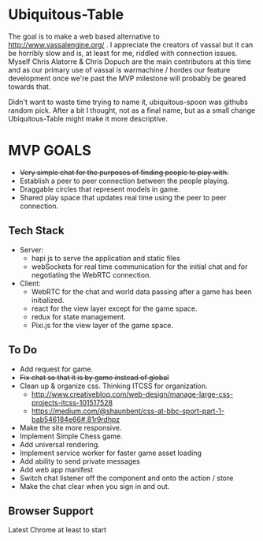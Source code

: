 # Ubiquitous-Table
 The goal is to make a web based alternative to http://www.vassalengine.org/ . I appreciate the creators of vassal but it can be horribly slow and is, at least for me, riddled with connection issues. Myself Chris Alatorre & Chris Dopuch are the main contributors at this time and as our primary use of vassal is warmachine / hordes our feature development once we're past the MVP milestone will probably be geared towards that.

 Didn't want to waste time trying to name it, ubiquitous-spoon was githubs random pick. After a bit I thought, not as a final name, but as a small change Ubiquitous-Table might make it more descriptive.

# MVP GOALS
 - ~~Very simple chat for the purposes of finding people to play with.~~
 - Establish a peer to peer connection between the people playing.
 - Draggable circles that represent models in game.
 - Shared play space that updates real time using the peer to peer connection.

## Tech Stack
 - Server:
    - hapi js to serve the application and static files
    - webSockets for real time communication for the initial chat and for negotiating the WebRTC connection.
 - Client:
    - WebRTC for the chat and world data passing after a game has been initialized.
    - react for the view layer except for the game space.
    - redux for state management.
    - Pixi.js for the view layer of the game space.

## To Do
 - Add request for game.
 - ~~Fix chat so that it is by game instead of global~~
 - Clean up & organize css. Thinking ITCSS for organization.
    - http://www.creativebloq.com/web-design/manage-large-css-projects-itcss-101517528
    - https://medium.com/@shaunbent/css-at-bbc-sport-part-1-bab546184e66#.81r9rdhpz
 - Make the site more responsive.
 - Implement Simple Chess game.
 - Add universal rendering.
 - Implement service worker for faster game asset loading
 - Add ability to send private messages
 - Add web app manifest
 - Switch chat listener off the component and onto the action / store
 - Make the chat clear when you sign in and out.
## Browser Support
 Latest Chrome at least to start
